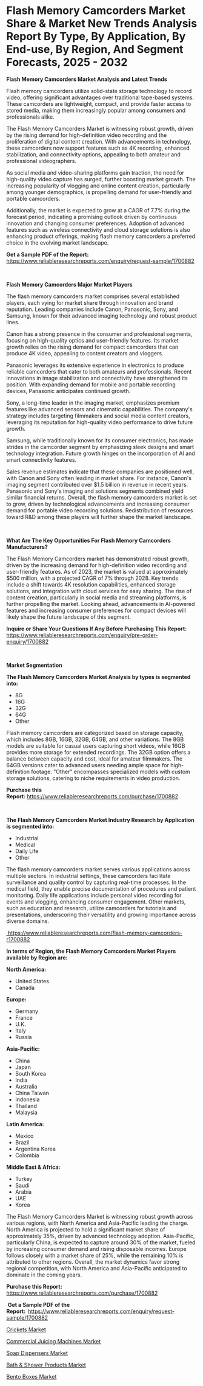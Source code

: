 <p><h1>Flash Memory Camcorders Market Share & Market New Trends Analysis Report By Type, By Application, By End-use, By Region, And Segment Forecasts, 2025 - 2032</h1></p><p><strong>Flash Memory Camcorders Market Analysis and Latest Trends</strong></p>
<p><p>Flash memory camcorders utilize solid-state storage technology to record video, offering significant advantages over traditional tape-based systems. These camcorders are lightweight, compact, and provide faster access to stored media, making them increasingly popular among consumers and professionals alike. </p><p>The Flash Memory Camcorders Market is witnessing robust growth, driven by the rising demand for high-definition video recording and the proliferation of digital content creation. With advancements in technology, these camcorders now support features such as 4K recording, enhanced stabilization, and connectivity options, appealing to both amateur and professional videographers. </p><p>As social media and video-sharing platforms gain traction, the need for high-quality video capture has surged, further boosting market growth. The increasing popularity of vlogging and online content creation, particularly among younger demographics, is propelling demand for user-friendly and portable camcorders.</p><p>Additionally, the market is expected to grow at a CAGR of 7.7% during the forecast period, indicating a promising outlook driven by continuous innovation and changing consumer preferences. Adoption of advanced features such as wireless connectivity and cloud storage solutions is also enhancing product offerings, making flash memory camcorders a preferred choice in the evolving market landscape.</p></p>
<p><strong>Get a Sample PDF of the Report:&nbsp;</strong> <a href="https://www.reliableresearchreports.com/enquiry/request-sample/1700882?utm_campaign=12&utm_medium=2&utm_source=Github&utm_content=ia&utm_term=04042025&utm_id=flash-memory-camcorders">https://www.reliableresearchreports.com/enquiry/request-sample/1700882</a></p>
<p>&nbsp;</p>
<p><strong>Flash Memory Camcorders Major Market Players</strong></p>
<p><p>The flash memory camcorders market comprises several established players, each vying for market share through innovation and brand reputation. Leading companies include Canon, Panasonic, Sony, and Samsung, known for their advanced imaging technology and robust product lines.</p><p>Canon has a strong presence in the consumer and professional segments, focusing on high-quality optics and user-friendly features. Its market growth relies on the rising demand for compact camcorders that can produce 4K video, appealing to content creators and vloggers. </p><p>Panasonic leverages its extensive experience in electronics to produce reliable camcorders that cater to both amateurs and professionals. Recent innovations in image stabilization and connectivity have strengthened its position. With expanding demand for mobile and portable recording devices, Panasonic anticipates continued growth.</p><p>Sony, a long-time leader in the imaging market, emphasizes premium features like advanced sensors and cinematic capabilities. The company's strategy includes targeting filmmakers and social media content creators, leveraging its reputation for high-quality video performance to drive future growth.</p><p>Samsung, while traditionally known for its consumer electronics, has made strides in the camcorder segment by emphasizing sleek designs and smart technology integration. Future growth hinges on the incorporation of AI and smart connectivity features.</p><p>Sales revenue estimates indicate that these companies are positioned well, with Canon and Sony often leading in market share. For instance, Canon's imaging segment contributed over $1.5 billion in revenue in recent years. Panasonic and Sony's imaging and solutions segments combined yield similar financial returns. Overall, the flash memory camcorders market is set to grow, driven by technological advancements and increasing consumer demand for portable video recording solutions. Redistribution of resources toward R&D among these players will further shape the market landscape.</p></p>
<p>&nbsp;</p>
<p><strong>What Are The Key Opportunities For Flash Memory Camcorders Manufacturers?</strong></p>
<p><p>The Flash Memory Camcorders market has demonstrated robust growth, driven by the increasing demand for high-definition video recording and user-friendly features. As of 2023, the market is valued at approximately $500 million, with a projected CAGR of 7% through 2028. Key trends include a shift towards 4K resolution capabilities, enhanced storage solutions, and integration with cloud services for easy sharing. The rise of content creation, particularly in social media and streaming platforms, is further propelling the market. Looking ahead, advancements in AI-powered features and increasing consumer preferences for compact devices will likely shape the future landscape of this segment.</p></p>
<p><strong>Inquire or Share Your Questions If Any Before Purchasing This Report:</strong> <a href="https://www.reliableresearchreports.com/enquiry/pre-order-enquiry/1700882?utm_campaign=12&utm_medium=2&utm_source=Github&utm_content=ia&utm_term=04042025&utm_id=flash-memory-camcorders">https://www.reliableresearchreports.com/enquiry/pre-order-enquiry/1700882</a></p>
<p>&nbsp;</p>
<p><strong>Market Segmentation</strong></p>
<p><strong>The Flash Memory Camcorders Market Analysis by types is segmented into:</strong></p>
<p><ul><li>8G</li><li>16G</li><li>32G</li><li>64G</li><li>Other</li></ul></p>
<p><p>Flash memory camcorders are categorized based on storage capacity, which includes 8GB, 16GB, 32GB, 64GB, and other variations. The 8GB models are suitable for casual users capturing short videos, while 16GB provides more storage for extended recordings. The 32GB option offers a balance between capacity and cost, ideal for amateur filmmakers. The 64GB versions cater to advanced users needing ample space for high-definition footage. "Other" encompasses specialized models with custom storage solutions, catering to niche requirements in video production.</p></p>
<p><strong>Purchase this Report:&nbsp;</strong><a href="https://www.reliableresearchreports.com/purchase/1700882?utm_campaign=12&utm_medium=2&utm_source=Github&utm_content=ia&utm_term=04042025&utm_id=flash-memory-camcorders">https://www.reliableresearchreports.com/purchase/1700882</a></p>
<p>&nbsp;</p>
<p><strong>The Flash Memory Camcorders Market Industry Research by Application is segmented into:</strong></p>
<p><ul><li>Industrial</li><li>Medical</li><li>Daily Life</li><li>Other</li></ul></p>
<p><p>The flash memory camcorders market serves various applications across multiple sectors. In industrial settings, these camcorders facilitate surveillance and quality control by capturing real-time processes. In the medical field, they enable precise documentation of procedures and patient monitoring. Daily life applications include personal video recording for events and vlogging, enhancing consumer engagement. Other markets, such as education and research, utilize camcorders for tutorials and presentations, underscoring their versatility and growing importance across diverse domains.</p></p>
<p><a href="https://www.reliableresearchreports.com/flash-memory-camcorders-r1700882?utm_campaign=12&utm_medium=2&utm_source=Github&utm_content=ia&utm_term=04042025&utm_id=flash-memory-camcorders">&nbsp;https://www.reliableresearchreports.com/flash-memory-camcorders-r1700882</a></p>
<p><strong>In terms of Region, the Flash Memory Camcorders Market Players available by Region are:</strong></p>
<p>
    <p> <strong> North America: </strong>
        <ul>
            <li>United States</li>
            <li>Canada</li>
        </ul>
        </p> 
    <p> <strong> Europe: </strong>
        <ul>
            <li>Germany</li>
            <li>France</li>
            <li>U.K.</li>
            <li>Italy</li>
            <li>Russia</li>
        </ul>
        </p> 
    <p> <strong> Asia-Pacific: </strong>
        <ul>
            <li>China</li>
            <li>Japan</li>
            <li>South Korea</li>
            <li>India</li>
            <li>Australia</li>
            <li>China Taiwan</li>
            <li>Indonesia</li>
            <li>Thailand</li>
            <li>Malaysia</li>
        </ul>
        </p> 
    <p> <strong> Latin America: </strong>
        <ul>
            <li>Mexico</li>
            <li>Brazil</li>
            <li>Argentina Korea</li>
            <li>Colombia</li>
        </ul>
        </p> 
    <p> <strong> Middle East & Africa: </strong>
        <ul>
            <li>Turkey</li>
            <li>Saudi</li>
            <li>Arabia</li>
            <li>UAE</li>
            <li>Korea</li>
        </ul>
    </p>
    </p>
<p><p>The Flash Memory Camcorders Market is witnessing robust growth across various regions, with North America and Asia-Pacific leading the charge. North America is projected to hold a significant market share of approximately 35%, driven by advanced technology adoption. Asia-Pacific, particularly China, is expected to capture around 30% of the market, fueled by increasing consumer demand and rising disposable incomes. Europe follows closely with a market share of 25%, while the remaining 10% is attributed to other regions. Overall, the market dynamics favor strong regional competition, with North America and Asia-Pacific anticipated to dominate in the coming years.</p></p>
<p><strong>Purchase this Report: </strong><a href="https://www.reliableresearchreports.com/purchase/1700882?utm_campaign=12&utm_medium=2&utm_source=Github&utm_content=ia&utm_term=04042025&utm_id=flash-memory-camcorders">https://www.reliableresearchreports.com/purchase/1700882</a></p>
<p>&nbsp;<strong>Get a Sample PDF of the Report:&nbsp;&nbsp;</strong><a href="https://www.reliableresearchreports.com/enquiry/request-sample/1700882?utm_campaign=12&utm_medium=2&utm_source=Github&utm_content=ia&utm_term=04042025&utm_id=flash-memory-camcorders">https://www.reliableresearchreports.com/enquiry/request-sample/1700882</a></p>
<p><strong></strong></p>
<p><p><a href="https://github.com/seemagarbeha/Market-Research-Report-List-1/blob/main/crickets-market.md?utm_campaign=12&utm_medium=2&utm_source=Github&utm_content=ia&utm_term=04042025&utm_id=flash-memory-camcorders">Crickets Market</a></p><p><a href="https://github.com/sarialahipff/Market-Research-Report-List-1/blob/main/commercial-juicing-machines-market.md?utm_campaign=12&utm_medium=2&utm_source=Github&utm_content=ia&utm_term=04042025&utm_id=flash-memory-camcorders">Commercial Juicing Machines Market</a></p><p><a href="https://github.com/mafeasavzal/Market-Research-Report-List-1/blob/main/soap-dispensers-market.md?utm_campaign=12&utm_medium=2&utm_source=Github&utm_content=ia&utm_term=04042025&utm_id=flash-memory-camcorders">Soap Dispensers Market</a></p><p><a href="https://github.com/gorbaicodaro/Market-Research-Report-List-1/blob/main/bath-shower-products-market.md?utm_campaign=12&utm_medium=2&utm_source=Github&utm_content=ia&utm_term=04042025&utm_id=flash-memory-camcorders">Bath & Shower Products Market</a></p><p><a href="https://github.com/edderkoliso1/Market-Research-Report-List-1/blob/main/bento-boxes-market.md?utm_campaign=12&utm_medium=2&utm_source=Github&utm_content=ia&utm_term=04042025&utm_id=flash-memory-camcorders">Bento Boxes Market</a></p></p>